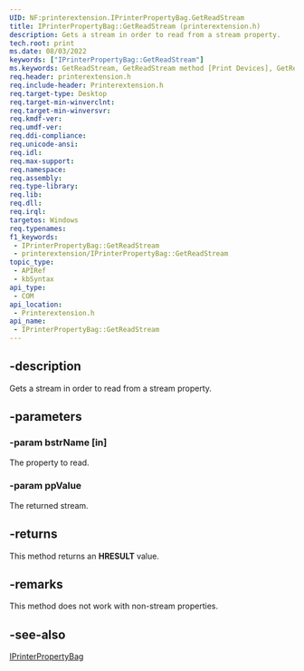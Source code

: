 ```yaml
---
UID: NF:printerextension.IPrinterPropertyBag.GetReadStream
title: IPrinterPropertyBag::GetReadStream (printerextension.h)
description: Gets a stream in order to read from a stream property.
tech.root: print
ms.date: 08/03/2022
keywords: ["IPrinterPropertyBag::GetReadStream"]
ms.keywords: GetReadStream, GetReadStream method [Print Devices], GetReadStream method [Print Devices],IPrinterPropertyBag interface, IPrinterPropertyBag interface [Print Devices],GetReadStream method, IPrinterPropertyBag.GetReadStream, IPrinterPropertyBag::GetReadStream, print.iprinterpropertybag_getreadstream, printerextension/IPrinterPropertyBag::GetReadStream
req.header: printerextension.h
req.include-header: Printerextension.h
req.target-type: Desktop
req.target-min-winverclnt: 
req.target-min-winversvr: 
req.kmdf-ver: 
req.umdf-ver: 
req.ddi-compliance: 
req.unicode-ansi: 
req.idl: 
req.max-support: 
req.namespace: 
req.assembly: 
req.type-library: 
req.lib: 
req.dll: 
req.irql: 
targetos: Windows
req.typenames: 
f1_keywords:
 - IPrinterPropertyBag::GetReadStream
 - printerextension/IPrinterPropertyBag::GetReadStream
topic_type:
 - APIRef
 - kbSyntax
api_type:
 - COM
api_location:
 - Printerextension.h
api_name:
 - IPrinterPropertyBag::GetReadStream
---
```


## -description

Gets a stream in order to read from a stream property.

## -parameters

### -param bstrName [in]

The property to read.

### -param ppValue

The returned stream.

## -returns

This method returns an **HRESULT** value.

## -remarks

This method does not work with non-stream properties.

## -see-also

[IPrinterPropertyBag](./nn-printerextension-iprinterpropertybag.md)